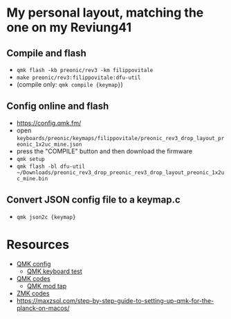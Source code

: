 # My personal layout, matching the one on my Reviung41

## Compile and flash

- `qmk flash -kb preonic/rev3 -km filippovitale`
- `make preonic/rev3:filippovitale:dfu-util`
- (compile only: `qmk compile {keymap}`)

## Config online and flash

- https://config.qmk.fm/
- open `keyboards/preonic/keymaps/filippovitale/preonic_rev3_drop_layout_preonic_1x2uc_mine.json`
- press the "COMPILE" button and then download the firmware
- `qmk setup`
- `qmk flash -bl dfu-util ~/Downloads/preonic_rev3_drop_preonic_rev3_drop_layout_preonic_1x2uc_mine.bin`

## Convert JSON config file to a keymap.c

- `qmk json2c {keymap}`

# Resources

- [QMK config](https://config.qmk.fm/)
  - [QMK keyboard test](https://config.qmk.fm/#/test)
- [QMK codes](https://github.com/qmk/qmk_firmware/blob/master/docs/keycodes.md)
  - [QMK mod tap](https://github.com/qmk/qmk_firmware/blob/master/docs/mod_tap.md)
- [ZMK codes](https://zmk.dev/docs/codes)
- https://maxzsol.com/step-by-step-guide-to-setting-up-qmk-for-the-planck-on-macos/
